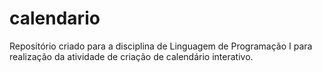 # calendario
Repositório criado para a disciplina de Linguagem de Programação I para realização da atividade de criação de calendário interativo.

